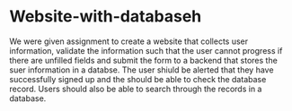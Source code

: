 # Website-with-databaseh 
We were given assignment to create a website that collects user information, validate the information such that the user cannot progress if there are unfilled fields and submit the form to a backend that stores the suer information in a databse.
The user shiuld be alerted that they have successfully signed up and the should be able to check the database record.
Users should also be able to search through the records in a database.
